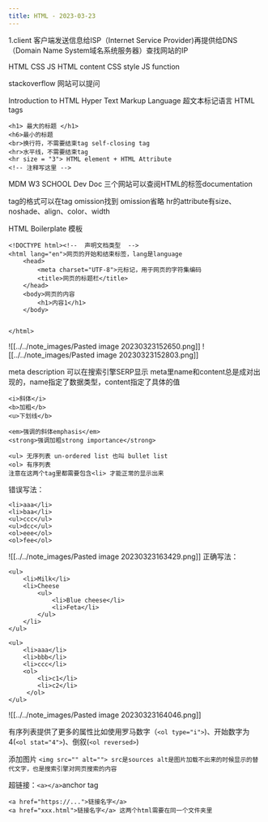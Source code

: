 ```yaml
---
title: HTML - 2023-03-23
---
```

1.client 客户端发送信息给ISP（Internet Service Provider)再提供给DNS（Domain Name System域名系统服务器）查找网站的IP

HTML CSS JS
HTML content
CSS style
JS function

stackoverflow 网站可以提问

Introduction to HTML
Hyper Text Markup Language 超文本标记语言
HTML tags

```
<h1> 最大的标题 </h1>
<h6>最小的标题
<br>换行符，不需要结束tag self-closing tag
<hr>水平线，不需要结束tag
<hr size = "3"> HTML element + HTML Attribute
<!-- 注释写这里 -->
```

MDM
W3 SCHOOL 
Dev Doc
三个网站可以查阅HTML的标签documentation

tag的格式可以在tag omission找到 omission省略
hr的attribute有size、 noshade、align、color、width

HTML Boilerplate
模板
```
<!DOCTYPE html><!--  声明文档类型  -->
<html lang="en">网页的开始和结束标签，lang是language
	<head>
		<meta charset="UTF-8">元标记，用于网页的字符集编码
		<title>网页的标题栏</title>
	</head>
	<body>网页的内容
		<h1>内容1</h1>
	</body>


</html>
```

![[../../note_images/Pasted image 20230323152650.png]]
![[../../note_images/Pasted image 20230323152803.png]]

meta description 可以在搜索引擎SERP显示
meta里name和content总是成对出现的，name指定了数据类型，content指定了具体的值

```
<i>斜体</i>
<b>加粗</b>
<u>下划线</b>

<em>强调的斜体emphasis</em>
<strong>强调加粗strong importance</strong>

<ul> 无序列表 un-ordered list 也叫 bullet list
<ol> 有序列表
注意在这两个tag里都需要包含<li> 才能正常的显示出来
```
错误写法：
```
<li>aaa</li>
<li>baa</li>
<ul>ccc</ul>
<ul>dcc</ul>
<ol>eee</ol>
<ol>fee</ol>
```
![[../../note_images/Pasted image 20230323163429.png]]
正确写法：
```
<ul>
    <li>Milk</li>
    <li>Cheese
        <ul>
            <li>Blue cheese</li>
            <li>Feta</li>
        </ul>
    </li>
</ul>

<ul>
	<li>aaa</li>
	<li>bbb</li>
	<li>ccc</li>
	<ol>
		<li>c1</li>
		<li>c2</li>
	 </ol>
</ul>
```

![[../../note_images/Pasted image 20230323164046.png]]

有序列表提供了更多的属性比如使用罗马数字（`<ol type="i">`)、开始数字为4(`<ol stat="4">`)、倒叙(`<ol reversed>`)

添加图片
`<img src="" alt=""> src是sources alt是图片加载不出来的时候显示的替代文字，也是搜索引擎对网页搜索的内容`

超链接：`<a></a>`anchor tag
```
<a href="https://...">链接名字</a>
<a href="xxx.html">链接名字</a> 这两个html需要在同一个文件夹里

```